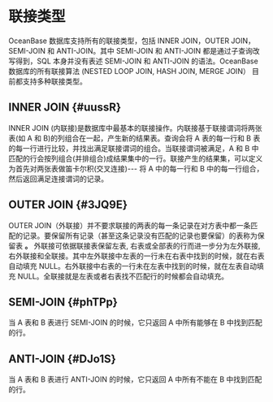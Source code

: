 联接类型 
=========================





OceanBase 数据库支持所有的联接类型，包括 INNER JOIN，OUTER JOIN，SEMI-JOIN 和 ANTI-JOIN。其中 SEMI-JOIN 和 ANTI-JOIN 都是通过子查询改写得到，SQL 本身并没有表述 SEMI-JOIN 和 ANTI-JOIN 的语法。OceanBase 数据库的所有联接算法 (NESTED LOOP JOIN, HASH JOIN, MERGE JOIN） 目前都支持多种联接类型。

INNER JOIN {#uussR}
-------------------

INNER JOIN (内联接)是数据库中最基本的联接操作。内联接基于联接谓词将两张表(如 A 和 B)的列组合在一起，产生新的结果表。查询会将 A 表的每一行和 B 表的每一行进行比较，并找出满足联接谓词的组合。当联接谓词被满足，A 和 B 中匹配的行会按列组合(并排组合)成结果集中的一行。联接产生的结果集，可以定义为首先对两张表做笛卡尔积(交叉连接)--- 将 A 中的每一行和 B 中的每一行组合，然后返回满足连接谓词的记录。

OUTER JOIN {#3JQ9E}
-------------------

OUTER JOIN（外联接）并不要求联接的两表的每一条记录在对方表中都一条匹配的记录。要保留所有记录（甚至这条记录没有匹配的记录也要保留）的表称为保留表 **。** 外联接可依据联接表保留左表, 右表或全部表的行而进一步分为左外联接, 右外联接和全联接。其中左外联接中左表的一行未在右表中找到的时候，就在右表自动填充 NULL。右外联接中右表的一行未在左表中找到的时候，就在左表自动填充 NULL。全联接就是左表或者右表找不匹配行的时候都会自动填充。

SEMI-JOIN {#phTPp}
------------------

当 A 表和 B 表进行 SEMI-JOIN 的时候，它只返回 A 中所有能够在 B 中找到匹配的行。

ANTI-JOIN {#DJo1S}
------------------

当 A 表和 B 表进行 ANTI-JOIN 的时候，它只返回 A 中所有不能在 B 中找到匹配的行。
